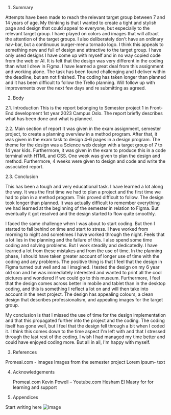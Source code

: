 1. Summary

Attempts have been made to reach the relevant target group between 7 and 14 years of age.
My thinking is that I wanted to create a tight and stylish page and design that could appeal to everyone, but especially to the relevant target group.
I have played on colors and images that will attract the attention of the target groups.
I also deliberately don't have an ordinary nav-bar, but a continuous burger-menu tornado logo. I think this appeals to something new and full of design and attractive to the target group.
I have only used designs I have come up with myself and in no way copied code from the web or AI. It is felt that the design was very different in the coding than what I drew in Figma. I have learned a great deal from this assignment and working alone. The task has been found challenging and I deliver within the deadline, but am not finished. The coding has taken longer than planned and it has been difficult to follow the Trello planning.
Will follow up with improvements over the next few days and re submitting as agreed.

2. Body

2.1. Introduction
 This is the report belonging to Semester project 1 in Front-End development 1st year 2023 Campus Oslo.
The report briefly describes what has been done and what is planned.

2.2. Main section of report
 It was given in the exam assignment, semester project, to create a planning overview in a method program. After that, it was given in the exam task to design 4-6 pages in a design program. The theme for the design was a Science web design with a target group of 7 to 14 year kids. Furthermore, it was given in the exam to produce this in a code terminal with HTML and CSS.
One week was given to plan the design and method. Furthermore, 4 weeks were given to design and code and write the associated
 report.


2.3. Conclusion

This has been a tough and very educational task.
I have learned a lot along the way. It was the first time we had to plan a project and the first time we had to plan in a method program. This proved difficult to follow. The design took longer than planned. It was actually difficult to remember everything we had learned at the beginning of the semester in relation to Figma. But eventually it got resolved and the design started to flow quite smoothly. 

I faced the same challenge when I was about to start coding. But then I started to fall behind on time and start to stress.
I have worked from morning to night and sometimes I have worked through the night. Feels that a lot lies in the planning and the failure of this.
I also spend some time coding and solving problems. But I work steadily and dedicatedly.
I have learned a lot from these mistakes and from the use of time. In the planning phase, I should have taken greater account of longer use of time with the coding and any problems.
The positive thing is that I feel that the design in Figma turned out well and as I imagined. I tested the design on my 6 year old son and he was immediately interested and wanted to print all the cool pictures and wondered if we could go to this museum.
Furthermore, I feel that the design comes across better in mobile and tablet than in the desktop coding, and this is something I reflect a lot on and will then take into account in the next project.
The design has appealing colours, a clean design that describes professionalism, and appealing images for the target group.

My conclusion is that I missed the use of time for the design implementation and that this propagated further into the project and the coding. The coding itself has gone well, but I feel that the design fell through a bit when I coded it. I think this comes down to the time aspect I'm left with and that I stressed through the last rest of the coding. 
I wish I had managed my time better and could have enjoyed coding more.
But all in all, I'm happy with myself.

3. References

Promeai.com - images
Images from the semester project
Lorem ipsum- text

4. Acknowledgements

   Promeai.com
   Kevin Powell – Youtube.com
   Hesham El Masry for for learning and support
 
    




























5. Appendices

Start writing here
![image](https://github.com/ChristianWestby/CA-Semester-project/assets/144798762/c5180a3b-e7a5-4e1e-90a4-de7b69a3aa35)
